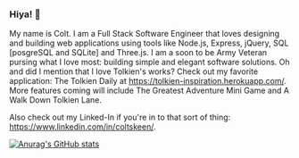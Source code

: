 ### Hiya! 👋

My name is Colt. I am a Full Stack Software Engineer that loves designing and building web applications using tools like Node.js, Express, jQuery, SQL [posgreSQL and SQLite] and Three.js. I am a soon to be Army Veteran pursing what I love most: building simple and elegant software solutions. Oh and did I mention that I love Tolkien's works? Check out my favorite application: The Tolkien Daily at https://tolkien-inspiration.herokuapp.com/. More features coming will include The Greatest Adventure Mini Game and A Walk Down Tolkien Lane.

Also check out my Linked-In if you're in to that sort of thing: https://www.linkedin.com/in/coltskeen/.

[![Anurag's GitHub stats](https://github-readme-stats.vercel.app/api?username=coltskeen)](https://github.com/anuraghazra/github-readme-stats)
